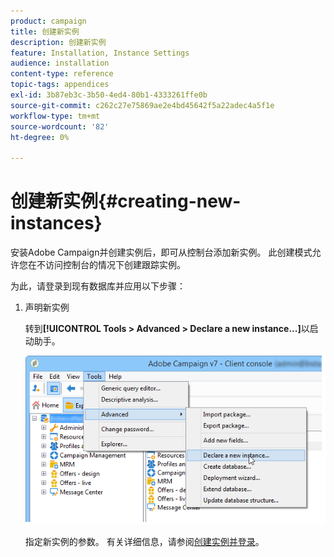 ```yaml
---
product: campaign
title: 创建新实例
description: 创建新实例
feature: Installation, Instance Settings
audience: installation
content-type: reference
topic-tags: appendices
exl-id: 3b87eb3c-3b50-4ed4-80b1-4333261ffe0b
source-git-commit: c262c27e75869ae2e4bd45642f5a22adec4a5f1e
workflow-type: tm+mt
source-wordcount: '82'
ht-degree: 0%

---
```


# 创建新实例{#creating-new-instances}



安装Adobe Campaign并创建实例后，即可从控制台添加新实例。 此创建模式允许您在不访问控制台的情况下创建跟踪实例。

为此，请登录到现有数据库并应用以下步骤：

1. 声明新实例

   转到&#x200B;**[!UICONTROL Tools > Advanced > Declare a new instance...]**&#x200B;以启动助手。

   ![](assets/s_ncs_install_declare_instance_menu.png)

   指定新实例的参数。 有关详细信息，请参阅[创建实例并登录](../../installation/using/creating-an-instance-and-logging-on.md)。
